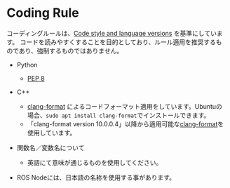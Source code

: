 # Coding Rule

コーディングルールは、[Code style and language versions](https://docs.ros.org/en/humble/The-ROS2-Project/Contributing/Code-Style-Language-Versions.html?highlight=coding%20rule) を基準にしています。
コードを読みやすくすることを目的としており、ルール適用を推奨するものであり、強制するものではありません。

* Python
    * [PEP 8](https://www.python.org/dev/peps/pep-0008/)
* C++
    * [clang-format](https://clang.llvm.org/docs/index.html) によるコードフォーマット適用をしています。Ubuntuの場合、`sudo apt install clang-format`でインストールできます。
    * 「clang-format version 10.0.0.4」以降から適用可能な[clang-format](.clang-format)を使用しています。

* 関数名／変数名について
    * 英語にて意味が通じるものを使用してください。
* ROS Nodeには、日本語の名称を使用する事があります。
